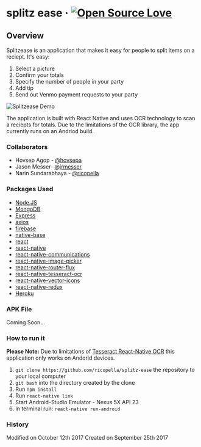 # splitz ease &middot; [![Open Source Love](https://badges.frapsoft.com/os/mit/mit.svg?v=102)](https://github.com/ellerbrock/open-source-badge/)

## Overview
Splitzease is an application that makes it easy for people to split items on a reciept. It's easy:
1. Select a picture
2. Confirm your totals
3. Specify the number of people in your party
4. Add tip
5. Send out Venmo payment requests to your party

![Splitzease Demo](./demo/splitzease.gif "Splitzease Demo")

The application is built with React Native and uses OCR technology to scan a reciepts for totals. Due to the limitations of the OCR library, the app currently runs on an Andriod build.

### Collaborators

* Hovsep Agop - [@hovsepa](https://github.com/hovsepa)
* Jason Messer- [@jrmesser](https://github.com/jrmesser)
* Narin Sundarabhaya - [@ricopella](https://github.com/ricopella)

### Packages Used

* [Node.JS](https://www.npmjs.com/)
* [MongoDB](https://www.npmjs.com/package/mongodb)
* [Express](https://www.npmjs.com/package/express)
* [axios](https://www.npmjs.com/package/axios)
* [firebase](https://www.npmjs.com/package/firebase)
* [native-base](https://www.npmjs.com/package/native-base)
* [react](https://www.npmjs.com/package/react)
* [react-native](https://www.npmjs.com/package/react-native)
* [react-native-communications](https://www.npmjs.com/package/react-native-communications)
* [react-native-image-picker](https://www.npmjs.com/package/react-native-image-picker)
* [react-native-router-flux](https://www.npmjs.com/package/react-router-flux)
* [react-native-tesseract-ocr](https://www.npmjs.com/package/react-native-tesseract-ocr)
* [react-native-vector-icons](https://www.npmjs.com/package/react-native-vector-icons)
* [react-native-redux](https://www.npmjs.com/package/redux)
* [Heroku](https://www.npmjs.com/package/heroku)

### APK File

Coming Soon...

### How to run it

**Please Note:** Due to limitations of [Tesseract React-Native OCR](https://github.com/jonathanpalma/react-native-tesseract-ocr) this application only works on Andorid devices.

1. `git clone https://github.com/ricopella/splitz-ease` the repository to your local computer
2. `git bash` into the directory created by the clone
3. Run `npm install`
4. Run `react-native link`
5. Start Android-Studio Emulator - Nexus 5X API 23
6. In terminal run: `react-native run-android` 

### History
Modified on October 12th 2017
Created on September 25th 2017






